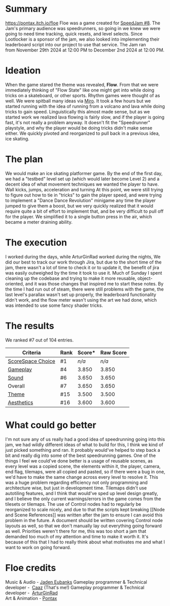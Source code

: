 # Summary
https://pontax.itch.io/floe
Floe was a game created for [SpeedJam #8](https://itch.io/jam/speedjam8). 
The Jam's primary audience was speedrunners, so going in we knew we were going to need time tracking, quick resets, and level selects. Since Lootlocker is a sponsor of the jam, we also looked into implementing their leaderboard script into our project to use that service. The Jam ran from November 29th 2024 at 12:00 PM to December 2nd 2024 at 12:00 PM. 
# Ideation
When the game stared the theme was revealed, **Flow**. From that we were immediately thinking of "Flow State" like one might get into while doing tricks on a skateboard, or other sports. Rhythm games were thought of as well. We were spitball many ideas via [Miro](https://miro.com/index/).
It took a few hours but we started running with the idea of running from a volcano and lava while doing tricks to gain speed. Linguistically this almost made sense, but as we started work we realized lava flowing is fairly slow, and if the player is going fast, it's not really a problem anyway. It doesn't fit the "Speedrunner" playstyle, and why the player would be doing tricks didn't make sense either. We quickly pivoted and reorganized to pull back in a previous idea, ice skating.
# The plan
We would make an ice skating platformer game. By the end of the first day, we had a "testbed" level set up (which would later become Level 2) and a decent idea of what movement techniques we wanted the player to have. Wall kicks, jumps, acceleration and turning
At this point, we were still trying to figure out how to tie in "tricks" to gain the player speed, and were trying to implement a "Dance Dance Revolution" minigame any time the player jumped to give them a boost, but we very quickly realized that it would require quite a bit of effort to implement that, and be very difficult to pull off for the player. We simplified it to a single button press in the air, which became a meter draining ability.
# The execution
I worked during the days, while ArturGinRad worked during the nights, We did our best to track our work through Jira, but due to the short time of the jam, there wasn't a lot of time to check it or to update it, the benefit of jira was easily outweighed by the time it took to use it.
Much of Sunday I spent cleaning up the codebase and trying to make it more reusable, object-oriented, and it was those changes that inspired me to start these notes.
By the time I had run out of steam, there were still problems with the game, the last level's parallax wasn't set up properly, the leaderboard functionality didn't work, and the flow meter wasn't using the art we had done, which was intended to use some fancy shader tricks.
# The results
We ranked #7 out of 104 entries.

| Criteria                                                                     | Rank | Score* | Raw Score |
| ---------------------------------------------------------------------------- | ---- | ------ | --------- |
| [ScoreSpace Choice](https://itch.io/jam/speedjam8/results/scorespace-choice) | #1   | _n/a_  | _n/a_     |
| [Gameplay](https://itch.io/jam/speedjam8/results/gameplay)                   | #4   | 3.850  | 3.850     |
| [Sound](https://itch.io/jam/speedjam8/results/sound)                         | #6   | 3.650  | 3.650     |
| Overall                                                                      | #7   | 3.650  | 3.650     |
| [Theme](https://itch.io/jam/speedjam8/results/theme)                         | #15  | 3.500  | 3.500     |
| [Aesthetics](https://itch.io/jam/speedjam8/results/aesthetics)               | #16  | 3.600  | 3.600     |

# What could go better
I'm not sure any of us really had a good idea of speedrunning going into this jam, we had wildly different ideas of what to build for this, I think we kind of just picked something and ran. It probably would've helped to step back a bit and really dig into some of the best speedrunning games.
One of the things I feel we could've done better is a usage of reusable scenes, as every level was a copied scene, the elements within it, the player, camera, end flag, tilemaps, were all copied and pasted, so if there were a bug in one, we'd have to make the same change across every level to resolve it. This was a huge problem regarding efficiency not only programming and architecture wise, but just in development time.
Tilemaps didn't use autotiling features, and I think that would've sped up level design greatly, and I believe the only current warnings/errors in the game comes from the tilesets or tilemaps.
The use of Control nodes had to regularly be reorganized to scale nicely, and due to that the scripts kept breaking [[Node and Scene References]] was written after the jam to ensure I can avoid this problem in the future. A document should be written covering Control node layouts as well, so that we don't manually lay out everything going forward as well.
Priorities weren't there for me, this was too short a jam that demanded too much of my attention and time to make it worth it. It's because of this that I had to really think about what motivates me and what I want to work on going forward. 
# Floe credits
Music & Audio - [Jaden Eubanks](https://jaden-eubanks.itch.io/)
Gameplay programmer & Technical developer -  [Caaz](https://caaz.itch.io/) (That's me!)
Gameplay programmer & Technical developer -  [ArturGinRad](https://artur-gin.itch.io/)  
Art & Animation - [Pontax](https://pontax.itch.io/)